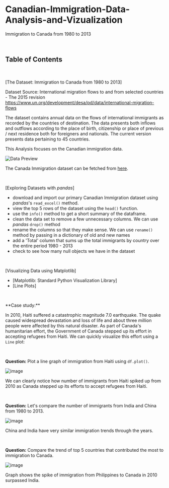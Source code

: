 # Canadian-Immigration-Data-Analysis-and-Vizualization
Immigration to Canada from 1980 to 2013

<p>&nbsp;</p>

## Table of Contents

<div class="alert alert-block alert-info" style="margin-top: 20px">
<p>&nbsp;</p>

[The Dataset: Immigration to Canada from 1980 to 2013]<br>

Dataset Source: International migration flows to and from selected countries - The 2015 revision
https://www.un.org/development/desa/pd/data/international-migration-flows 


The dataset contains annual data on the flows of international immigrants as recorded by the countries of destination. The data presents both inflows and outflows according to the place of birth, citizenship or place of previous / next residence both for foreigners and nationals. The current version presents data pertaining to 45 countries.

This Analysis focuses on the Canadian immigration data.

![Data Preview](https://cf-courses-data.s3.us.cloud-object-storage.appdomain.cloud/IBMDeveloperSkillsNetwork-DV0101EN-SkillsNetwork/labs/Module%201/images/DataSnapshot.png)

The Canada Immigration dataset can be fetched from <a href="https://www.un.org/development/desa/pd/sites/www.un.org.development.desa.pd/files/undesa_pd_2015_migration_flow_totals.xlsx">here</a>.

<p>&nbsp;</p>

[Exploring Datasets with *pandas*]<br>
* download and import our primary Canadian Immigration dataset using *pandas*'s `read_excel()` method.
* view the top 5 rows of the dataset using the `head()` function.
* use the `info()` method to get a short summary of the dataframe.
* clean the data set to remove a few unnecessary columns. We can use *pandas* `drop()` method
* rename the columns so that they make sense. We can use `rename()` method by passing in a dictionary of old and new names
* add a 'Total' column that sums up the total immigrants by country over the entire period 1980 - 2013
* check to see how many null objects we have in the dataset

<p>&nbsp;</p>

[Visualizing Data using Matplotlib] <br>
*  [Matplotlib: Standard Python Visualization Library] <br>
*  [Line Plots]

<p>&nbsp;</p>
**Case study:**

In 2010, Haiti suffered a catastrophic magnitude 7.0 earthquake. The quake caused widespread devastation and loss of life and about three million people were affected by this natural disaster. As part of Canada's humanitarian effort, the Government of Canada stepped up its effort in accepting refugees from Haiti. We can quickly visualize this effort using a `Line` plot:

<p>&nbsp;</p>

**Question:** Plot a line graph of immigration from Haiti using `df.plot()`.

![image](https://github.com/IkChristine/Canadian-Immigration-Data-Analysis-and-Vizualization/assets/104997783/19bb7693-da54-48f6-9cc9-a23d144826b5)


We can clearly notice how number of immigrants from Haiti spiked up from 2010 as Canada stepped up its efforts to accept refugees from Haiti.
<p>&nbsp;</p>

**Question:** Let's compare the number of immigrants from India and China from 1980 to 2013.

![image](https://github.com/IkChristine/Canadian-Immigration-Data-Analysis-and-Vizualization/assets/104997783/7c9a453b-2ab7-42d0-8367-bb7742ad050a)

China and India have very similar immigration trends through the years.
<p>&nbsp;</p>

**Question:** Compare the trend of top 5 countries that contributed the most to immigration to Canada.

![image](https://github.com/IkChristine/Canadian-Immigration-Data-Analysis-and-Vizualization/assets/104997783/63d2258d-aeec-40aa-9d85-aa95685d8b6e)

Graph shows the spike of immigration from Philippines to Canada in 2010 surpassed India.



</div>

